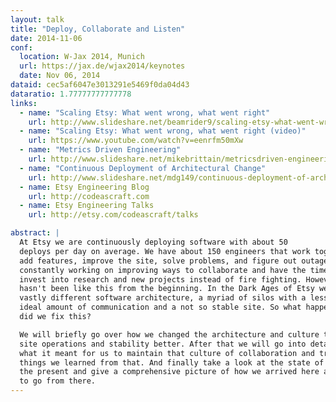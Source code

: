 ```yaml
---
layout: talk
title: "Deploy, Collaborate and Listen"
date: 2014-11-06
conf:
  location: W-Jax 2014, Munich
  url: https://jax.de/wjax2014/keynotes
  date: Nov 06, 2014
dataid: cec5af6047e3013291e5469f0da04d43
dataratio: 1.77777777777778
links:
  - name: "Scaling Etsy: What went wrong, what went right"
    url: http://www.slideshare.net/beamrider9/scaling-etsy-what-went-wrong-what-went-right
  - name: "Scaling Etsy: What went wrong, what went right (video)"
    url: https://www.youtube.com/watch?v=eenrfm50mXw
  - name: "Metrics Driven Engineering"
    url: http://www.slideshare.net/mikebrittain/metricsdriven-engineering
  - name: "Continuous Deployment of Architectural Change"
    url: http://www.slideshare.net/mdg149/continuous-deployment-of-architectural-change-9504711
  - name: Etsy Engineering Blog
    url: http://codeascraft.com
  - name: Etsy Engineering Talks
    url: http://etsy.com/codeascraft/talks

abstract: |
  At Etsy we are continuously deploying software with about 50
  deploys per day on average. We have about 150 engineers that work together to
  add features, improve the site, solve problems, and figure out outages. We are
  constantly working on improving ways to collaborate and have the time to
  invest into research and new projects instead of fire fighting. However this
  hasn't been like this from the beginning. In the Dark Ages of Etsy we had a
  vastly different software architecture, a myriad of silos with a less than
  ideal amount of communication and a not so stable site. So what happened? How
  did we fix this?

  We will briefly go over how we changed the architecture and culture to make
  site operations and stability better. After that we will go into detail about
  what it meant for us to maintain that culture of collaboration and trust and
  things we learned from that. And finally take a look at the state of things in
  the present and give a comprehensive picture of how we arrived here and where
  to go from there.
---
```

